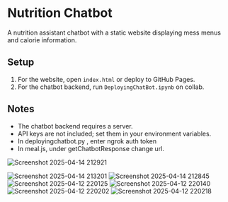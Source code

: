 # Nutrition Chatbot

A nutrition assistant chatbot with a static website displaying mess menus and calorie information.

## Setup

1. For the website, open `index.html` or deploy to GitHub Pages.
2. For the chatbot backend, run `DeployingChatBot.ipynb` on collab.

## Notes

- The chatbot backend requires a server.
- API keys are not included; set them in your environment variables.
- In deployingchatbot.py , enter ngrok auth token
- In meal.js, under getChatbotResponse change url.

![Screenshot 2025-04-14 212921](https://github.com/user-attachments/assets/e2dec589-7c70-41f7-902c-ad3a0a41e31a)

![Screenshot 2025-04-14 213201](https://github.com/user-attachments/assets/eae6ba14-e195-4a80-8409-44ecb314dd21)
![Screenshot 2025-04-14 212845](https://github.com/user-attachments/assets/f71a1cc5-9b4c-40f1-b7d6-258202039420)
![Screenshot 2025-04-12 220125](https://github.com/user-attachments/assets/76421131-fc8f-4a7f-9c76-886512229b3b)
![Screenshot 2025-04-12 220140](https://github.com/user-attachments/assets/b11c9ccc-b893-4130-adb0-94c74705271f)
![Screenshot 2025-04-12 220202](https://github.com/user-attachments/assets/34d7e0be-a1f7-479e-a284-2c40102c78a1)
![Screenshot 2025-04-12 220218](https://github.com/user-attachments/assets/d4f8327a-2bc0-4e59-b6d9-67925b5ba4d2)



